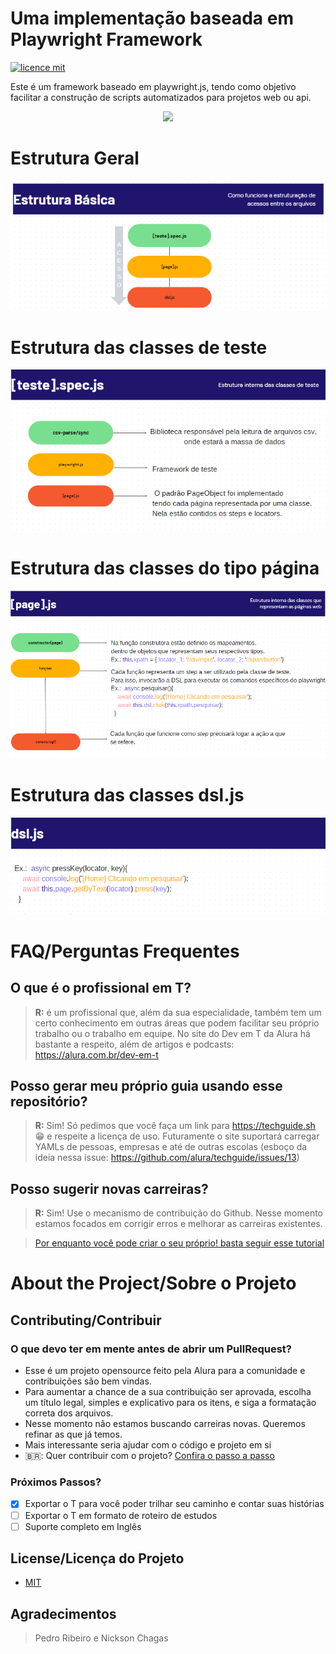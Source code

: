 # Uma implementação baseada em Playwright Framework

[![licence mit](https://img.shields.io/badge/licence-MIT-blue.svg)](./LICENSE)

Este é um framework baseado em playwright.js, tendo como objetivo facilitar a construção de scripts automatizados para projetos web ou api.

<p align="center">
   <img src="https://miro.medium.com/v2/resize:fit:646/1*gMiUPuRGC36nxZHe2zthOg.png" />
</p>

# Estrutura Geral
<p align="center">
   <img src="https://github.com/pedroribeirorj/playwrightframework/blob/main/doc/estrutura_basica.png" />
</p>

# Estrutura das classes de teste
<p align="center">
   <img src="https://github.com/pedroribeirorj/playwrightframework/blob/main/doc/classe_de_teste.png" />
</p>

# Estrutura das classes do tipo página
<p align="center">
   <img src="https://github.com/pedroribeirorj/playwrightframework/blob/main/doc/pages.png" />
</p>

# Estrutura das classes dsl.js
<p align="center">
   <img src="https://github.com/pedroribeirorj/playwrightframework/blob/main/doc/dsl.png" />
</p>

# FAQ/Perguntas Frequentes

## O que é o profissional em T?
> **R:** é um profissional que, além da sua especialidade, também tem um certo conhecimento em outras áreas que podem facilitar seu próprio trabalho ou o trabalho em equipe. No site do Dev em T da Alura há bastante a respeito, além de artigos e podcasts: https://alura.com.br/dev-em-t


## Posso gerar meu próprio guia usando esse repositório?
> **R:** Sim! Só pedimos que você faça um link para https://techguide.sh 😁 e respeite a licença de uso. Futuramente o site suportará carregar YAMLs de pessoas, empresas e até de outras escolas (esboço da ideia nessa issue: https://github.com/alura/techguide/issues/13)


## Posso sugerir novas carreiras?
> **R:** Sim! Use o mecanismo de contribuição do Github. Nesse momento estamos focados em corrigir erros e melhorar as carreiras existentes.

> [Por enquanto você pode criar o seu próprio! basta seguir esse tutorial](./docs/br/criando-seu-guide.md)

# About the Project/Sobre o Projeto

## Contributing/Contribuir

### O que devo ter em mente antes de abrir um PullRequest?
- Esse é um projeto opensource feito pela Alura para a comunidade e contribuições são bem vindas.
- Para aumentar a chance de a sua contribuição ser aprovada, escolha um título legal, simples e explicativo para os itens, e siga a formatação correta dos arquivos.
- Nesse momento não estamos buscando carreiras novas. Queremos refinar as que já temos.
- Mais interessante seria ajudar com o código e projeto em si
- 🇧🇷: Quer contribuir com o projeto? [Confira o passo a passo](./CONTRIBUTING.md)

### Próximos Passos?

- [X] Exportar o T para você poder trilhar seu caminho e contar suas histórias
- [ ] Exportar o T em formato de roteiro de estudos
- [ ] Suporte completo em Inglês

## License/Licença do Projeto

- [MIT](./LICENSE)

## Agradecimentos
> Pedro Ribeiro e Nickson Chagas
